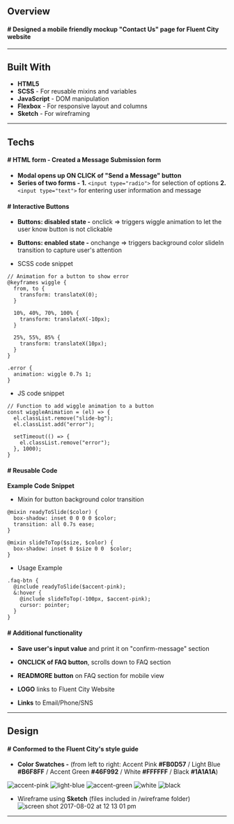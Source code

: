 ## Overview

#### # Designed a mobile friendly mockup "Contact Us" page for **Fluent City** website

---

## Built With

* **HTML5**
* **SCSS** - For reusable mixins and variables
* **JavaScript** - DOM manipulation
* **Flexbox** - For responsive layout and columns
* **Sketch** - For wireframing

---

## Techs

#### # HTML form - Created a Message Submission form
* **Modal opens up ON CLICK of "Send a Message" button**
* **Series of two forms -**
**1.** ```<input type="radio">``` for selection of options **2.** ```<input type="text">``` for entering user information and message

#### # Interactive Buttons
* **Buttons: disabled state -** onclick => triggers wiggle animation to let the user know button is not clickable
* **Buttons: enabled state -** onchange => triggers background color slideIn transition to capture user's attention

* SCSS code snippet
```
// Animation for a button to show error
@keyframes wiggle {
  from, to {
    transform: translateX(0);
  }

  10%, 40%, 70%, 100% {
    transform: translateX(-10px);
  }

  25%, 55%, 85% {
    transform: translateX(10px);
  }
}

.error {
  animation: wiggle 0.7s 1;
}
```

* JS code snippet

```
// Function to add wiggle animation to a button
const wiggleAnimation = (el) => {
  el.classList.remove("slide-bg");
  el.classList.add("error");

  setTimeout(() => {
    el.classList.remove("error");
  }, 1000);
}
```

#### # Reusable Code

**Example Code Snippet**

* Mixin for button background color transition
```
@mixin readyToSlide($color) {
  box-shadow: inset 0 0 0 0 $color;
  transition: all 0.7s ease;
}

@mixin slideToTop($size, $color) {
  box-shadow: inset 0 $size 0 0  $color;
}
```
* Usage Example
```
.faq-btn {
  @include readyToSlide($accent-pink);
  &:hover {
    @include slideToTop(-100px, $accent-pink);
    cursor: pointer;
  }
}
```


#### # Additional functionality
* **Save user's input value** and print it on "confirm-message" section

* **ONCLICK of FAQ button**, scrolls down to FAQ section
* **READMORE button** on FAQ section for mobile view
* **LOGO** links to Fluent City Website
* **Links** to Email/Phone/SNS

---

## Design

#### # Conformed to the Fluent City's style guide

* **Color Swatches -** (from left to right: Accent Pink **#FB0D57** /  Light Blue **#B6F8FF** / Accent Green **#46F992** / White **#FFFFFF** / Black **#1A1A1A**)


![accent-pink](https://user-images.githubusercontent.com/18605009/28884159-ceecd850-777e-11e7-8d3b-018d62e90935.png) ![light-blue](https://user-images.githubusercontent.com/18605009/28884179-d92ee196-777e-11e7-9907-4ece51373391.png)   ![accent-green](https://user-images.githubusercontent.com/18605009/28884120-b4f83d68-777e-11e7-9558-19e5df4f3ec5.png)   ![white](https://user-images.githubusercontent.com/18605009/28884206-ee59e23c-777e-11e7-9935-d8caecfc8d68.png)
![black](https://user-images.githubusercontent.com/18605009/28884193-e5329884-777e-11e7-9b50-6117daf18362.png)


* Wireframe using **Sketch** (files included in /wireframe folder)
![screen shot 2017-08-02 at 12 13 01 pm](https://user-images.githubusercontent.com/18605009/28884269-2499ceac-777f-11e7-8bd8-748085b769ca.png)
---
